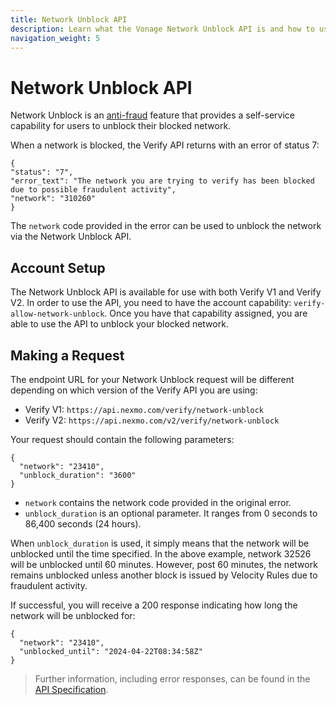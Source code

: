 ```yaml
---
title: Network Unblock API
description: Learn what the Vonage Network Unblock API is and how to use it.
navigation_weight: 5
---
```


# Network Unblock API

Network Unblock is an [anti-fraud](/verify/guides/anti-fraud-system) feature that provides a self-service capability for users to unblock their blocked network.

When a network is blocked, the Verify API returns with an error of status 7:

```
{
"status": "7",
"error_text": "The network you are trying to verify has been blocked due to possible fraudulent activity",
"network": "310260"
}
```

The `network` code provided in the error can be used to unblock the network via the Network Unblock API.

## Account Setup

The Network Unblock API is available for use with both Verify V1 and Verify V2. In order to use the API, you need to have the account capability: `verify-allow-network-unblock`. Once you have that capability assigned, you are able to use the API to unblock your blocked network.

## Making a Request

The endpoint URL for your Network Unblock request will be different depending on which version of the Verify API you are using:

* Verify V1: `https://api.nexmo.com/verify/network-unblock`
* Verify V2: `https://api.nexmo.com/v2/verify/network-unblock`

Your request should contain the following parameters:

```
{
  "network": "23410",
  "unblock_duration": "3600"
}
```

* `network` contains the network code provided in the original error.
* `unblock_duration` is an optional parameter. It ranges from 0 seconds to 86,400 seconds (24 hours).

When `unblock_duration` is used, it simply means that the network will be unblocked until the time specified. In the above example, network 32526 will be unblocked until 60 minutes. However, post 60 minutes, the network remains unblocked unless another block is issued by Velocity Rules due to fraudulent activity.

If successful, you will receive a 200 response indicating how long the network will be unblocked for:

```
{
  "network": "23410",
  "unblocked_until": "2024-04-22T08:34:58Z"
}
```

> Further information, including error responses, can be found in the [API Specification](/api/verify#networkUnblock).
